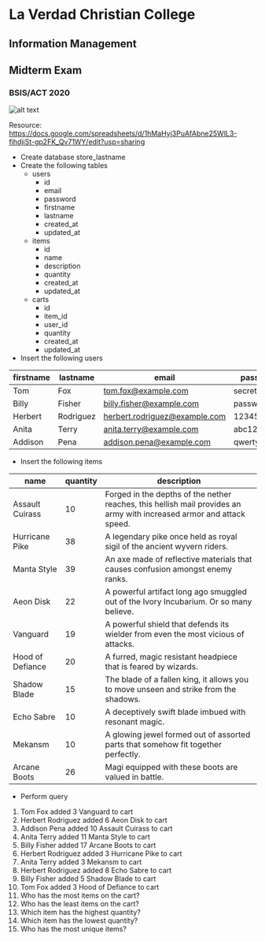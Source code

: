 # La Verdad Christian College
## Information Management
## Midterm Exam
### BSIS/ACT 2020

![alt text](http://s2.quickmeme.com/img/58/5805598d2b20354415f486061ac0698c978e2f288a64f6b734353bd2403b0edc.jpg "Exam")

Resource: https://docs.google.com/spreadsheets/d/1hMaHyj3PuAfAbne25WlL3-fihdjiSt-gp2FK_Qv71WY/edit?usp=sharing

* Create database store_lastname
* Create the following tables
  - users
    - id
    - email
    - password
    - firstname
    - lastname
    - created_at
    - updated_at
  - items
    - id
    - name
    - description
    - quantity
    - created_at
    - updated_at
  - carts
    - id
    - item_id
    - user_id
    - quantity
    - created_at
    - updated_at
* Insert the following users

| firstname | lastname | email | password |
| ------ | ------ | ------ | ------ |
| Tom | Fox | tom.fox@example.com | secret123 |
| Billy | Fisher | billy.fisher@example.com | password123 |
| Herbert | Rodriguez | herbert.rodriguez@example.com | 123456 |
| Anita | Terry | anita.terry@example.com | abc123 |
| Addison | Pena | addison.pena@example.com | qwerty |

* Insert the following items

| name | quantity | description |
| ------ | ------ | ------ |
| Assault Cuirass | 10 | Forged in the depths of the nether reaches, this hellish mail provides an army with increased armor and attack speed. |
| Hurricane Pike | 38 | A legendary pike once held as royal sigil of the ancient wyvern riders. |
| Manta Style | 39 | An axe made of reflective materials that causes confusion amongst enemy ranks. |
| Aeon Disk | 22 | A powerful artifact long ago smuggled out of the Ivory Incubarium. Or so many believe. |
| Vanguard | 19 | A powerful shield that defends its wielder from even the most vicious of attacks. |
| Hood of Defiance | 20 | A furred, magic resistant headpiece that is feared by wizards. |
| Shadow Blade | 15 | The blade of a fallen king, it allows you to move unseen and strike from the shadows. |
| Echo Sabre | 10 | A deceptively swift blade imbued with resonant magic. |
| Mekansm | 10 | A glowing jewel formed out of assorted parts that somehow fit together perfectly. |
| Arcane Boots | 26 | Magi equipped with these boots are valued in battle. |

* Perform query
1. Tom Fox added 3 Vanguard to cart
2. Herbert Rodriguez added 6 Aeon Disk to cart
3. Addison Pena added 10 Assault Cuirass to cart
4. Anita Terry added 11 Manta Style to cart
5. Billy Fisher added 17 Arcane Boots to cart
6. Herbert Rodriguez added 3 Hurricane Pike to cart
7. Anita Terry added 3 Mekansm to cart
8. Herbert Rodriguez added 8 Echo Sabre to cart
9. Billy Fisher added 5 Shadow Blade to cart
10. Tom Fox added 3 Hood of Defiance to cart
11. Who has the most items on the cart?
12. Who has the least items on the cart?
13. Which item has the highest quantity?
14. Which item has the lowest quantity?
15. Who has the most unique items?
